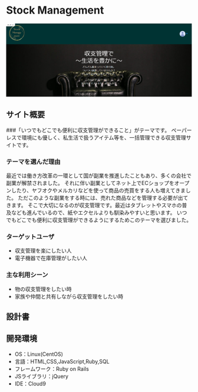 # Stock Management

![サイト写真](/app/assets/images/stock-management_readme.png)

## サイト概要

###「いつでもどこでも便利に収支管理ができること」がテーマです。
ペーパーレスで環境にも優しく、私生活で扱うアイテム等を、一括管理できる収支管理サイトです。

### テーマを選んだ理由

最近では働き方改革の一環として国が副業を推進したこともあり、多くの会社で副業が解禁されました。
それに伴い副業としてネット上でECショップをオープンしたり、ヤフオクやメルカリなどを使って商品の売買をする人も増えてきました。
ただこのような副業をする時には、売れた商品などを管理する必要が出てきます。
そこで大切になるのが収支管理です。最近はタブレットやスマホの普及なども進んでいるので、紙やエクセルよりも馴染みやすいと思います。
いつでもどこでも便利に収支管理ができるようにするためこのテーマを選びました。

### ターゲットユーザ

- 収支管理を楽にしたい人
- 電子機器で在庫管理がしたい人


### 主な利用シーン

- 物の収支管理をしたい時
- 家族や仲間と共有しながら収支管理をしたい時


## 設計書


## 開発環境
- OS：Linux(CentOS)
- 言語：HTML,CSS,JavaScript,Ruby,SQL
- フレームワーク：Ruby on Rails
- JSライブラリ：jQuery
- IDE：Cloud9
